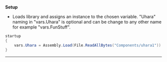 **Setup**
- Loads library and assigns an instance to the chosen variable. "Uhara" naming in "vars.Uhara" is optional and can be change to any other name for example "vars.FunStuff".
```c#
startup
{
    vars.Uhara = Assembly.Load(File.ReadAllBytes("Components/uhara1")).CreateInstance("Main");
}
```
------------------------------
